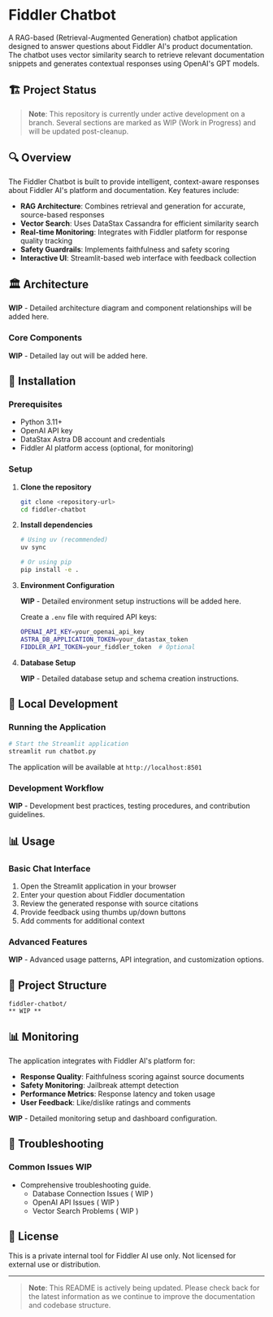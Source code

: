 # Fiddler Chatbot

A RAG-based (Retrieval-Augmented Generation) chatbot application designed to answer questions about Fiddler AI's product documentation. The chatbot uses vector similarity search to retrieve relevant documentation snippets and generates contextual responses using OpenAI's GPT models.

## 🏗️ Project Status

> **Note**: This repository is currently under active development on a branch. Several sections are marked as WIP (Work in Progress) and will be updated post-cleanup.

## 🔍 Overview

The Fiddler Chatbot is built to provide intelligent, context-aware responses about Fiddler AI's platform and documentation. Key features include:

- **RAG Architecture**: Combines retrieval and generation for accurate, source-based responses
- **Vector Search**: Uses DataStax Cassandra for efficient similarity search
- **Real-time Monitoring**: Integrates with Fiddler platform for response quality tracking
- **Safety Guardrails**: Implements faithfulness and safety scoring
- **Interactive UI**: Streamlit-based web interface with feedback collection

## 🏛️ Architecture

**WIP** - Detailed architecture diagram and component relationships will be added here.

### Core Components

**WIP** - Detailed lay out will be added here.

## 🚀 Installation

### Prerequisites

- Python 3.11+
- OpenAI API key
- DataStax Astra DB account and credentials
- Fiddler AI platform access (optional, for monitoring)

### Setup

1. **Clone the repository**

   ```bash
   git clone <repository-url>
   cd fiddler-chatbot
   ```

2. **Install dependencies**

   ```bash
   # Using uv (recommended)
   uv sync

   # Or using pip
   pip install -e .
   ```

3. **Environment Configuration**

    **WIP** - Detailed environment setup instructions will be added here.

    Create a `.env` file with required API keys:

   ```bash
   OPENAI_API_KEY=your_openai_api_key
   ASTRA_DB_APPLICATION_TOKEN=your_datastax_token
   FIDDLER_API_TOKEN=your_fiddler_token  # Optional
   ```

4. **Database Setup**

   **WIP** - Detailed database setup and schema creation instructions.

## 🔧 Local Development

### Running the Application

```bash
# Start the Streamlit application
streamlit run chatbot.py
```

The application will be available at `http://localhost:8501`

### Development Workflow

**WIP** - Development best practices, testing procedures, and contribution guidelines.

## 📊 Usage

### Basic Chat Interface

1. Open the Streamlit application in your browser
2. Enter your question about Fiddler documentation
3. Review the generated response with source citations
4. Provide feedback using thumbs up/down buttons
5. Add comments for additional context

### Advanced Features

**WIP** - Advanced usage patterns, API integration, and customization options.

## 📁 Project Structure

```bash-tree
fiddler-chatbot/
** WIP **
```

## 📊 Monitoring

The application integrates with Fiddler AI's platform for:

- **Response Quality**: Faithfulness scoring against source documents
- **Safety Monitoring**: Jailbreak attempt detection
- **Performance Metrics**: Response latency and token usage
- **User Feedback**: Like/dislike ratings and comments

**WIP** - Detailed monitoring setup and dashboard configuration.

## 🔧 Troubleshooting

### Common Issues **WIP**

- Comprehensive troubleshooting guide.
  - Database Connection Issues ( WIP )
  - OpenAI API Issues ( WIP )
  - Vector Search Problems ( WIP )

## 📄 License

This is a private internal tool for Fiddler AI use only. Not licensed for external use or distribution.

---

> **Note**: This README is actively being updated. Please check back for the latest information as we continue to improve the documentation and codebase structure.
